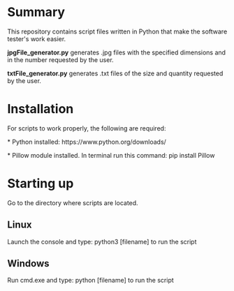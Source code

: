 <h1>Summary</h1>
<p>This repository contains script files written in Python that make the software tester's work easier.</p>
<p><b>jpgFile_generator.py</b> generates .jpg files with the specified dimensions and in the number requested by the user.</p>
<p><b>txtFile_generator.py</b> generates .txt files of the size and quantity requested by the user.</p> 

<h1>Installation</h1>
For scripts to work properly, the following are required:
<p></p>
<p>* Python installed: https://www.python.org/downloads/</p>
<p>* Pillow module installed. In terminal run this command: pip install Pillow</p>


<h1>Starting up</h1>
Go to the directory where scripts are located.
<h2>Linux</h2>
Launch the console and type:
python3 [filename] to run the script 

<h2>Windows</h2>
Run cmd.exe and type:
python [filename] to run the script
